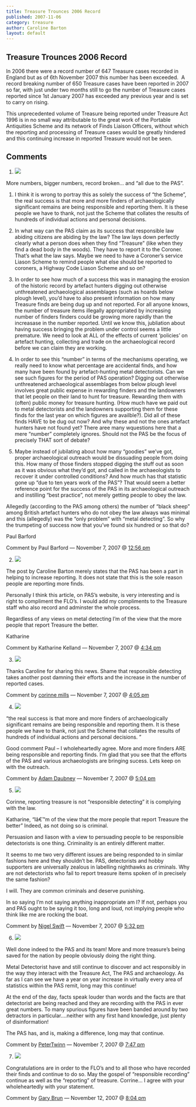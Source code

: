 ```yaml
---
title: Treasure Trounces 2006 Record
published: 2007-11-06
category: treasure
author: Caroline Barton
layout: default
---
```


Treasure Trounces 2006 Record
-----------------------------

In 2006 there were a record number of 647 Treasure cases recorded in England but as of 6th November 2007 this number has been exceeded.  A record breaking number of 650 Treasure cases have been reported in 2007 so far, with just under two months still to go the number of Treasure cases reported since 1st January 2007 has exceeded any previous year and is set to carry on rising.

This unprecedented volume of Treasure being reported under Treasure Act 1996 is in no small way attributable to the great work of the Portable Antiquities Scheme and its network of Finds Liaison Officers, without which the reporting and processing of Treasure cases would be greatly hindered and this continuing increase in reported Treasure would not be seen.

## Comments

1.  ![](http://1.gravatar.com/avatar/9e8cd98c155877b537c36d173bf63815?s=32&d=http%3A%2F%2F1.gravatar.com%2Favatar%2Fad516503a11cd5ca435acc9bb6523536%3Fs%3D32&r=G)

More numbers, bigger numbers, record broken… and “all due to the PAS”.

1) I think it is wrong to portray this as solely the success of “the Scheme”, the real success is that more and more finders of archaeologically significant remains are being responsible and reporting them. It is these people we have to thank, not just the Scheme that collates the results of hundreds of individual actions and personal decisions.

2) In what way can the PAS claim as its success that responsible law abiding citizens are abiding by the law? The law lays down perfectly clearly what a person does when they find “Treasure” (like when they find a dead body in the woods). They have to report it to the Coroner. That’s what the law says. Maybe we need to have a Coroner’s service Liason Scheme to remind people what else should be reported to coroners, a Highway Code Liason Scheme and so on?

3) In order to see how much of a success this was in managing the erosion of the historic record by artefact hunters digging out otherwise unthreatened archaeological assemblages (such as hoards below plough level), you’d have to also present information on how many Treasure finds are being dug up and not reported. For all anyone knows, the number of treasure items illegally appropriated by increasing number of finders finders could be growing more rapidly than the increasase in the number reported. Until we know this, jubliation about having success bringing the problem under control seems a little premature. We need to look at ALL of the effects of current ‘policies’ on artefact hunting, collecting and trade on the archaeological record before we can claim they are working.

4) In order to see this “number” in terms of the mechanisms operating, we really need to know what percentage are accidental finds, and how many have been found by artefact-hunting metal detectorists. Can we see such figures for the period of PAS operation? Digging out otherwise unthreatened archaeological assemblages from below plough level involves great public expense in rewarding finders and the landowners that let people on their land to hunt for treasure. Rewarding them with (often) public money for treasure hunting. (How much have we paid out to metal detectorists and the landowners supporting them for these finds for the last year on which figures are availble?). Did all of these finds HAVE to be dug out now? And why these and not the ones artefact hunters have not found yet? There aree many wquestions here that a mere “number” completely ignores. Should not the PAS be the focus of precisely THAT sort of debate?

5) Maybe instead of jubilating about how many “goodies” we’ve got, proper archaeological outreach would be dissuading people from doing this. How many of those finders stopped digging the stuff out as soon as it was obvious what they’d got, and called in the archaeologists to recover it under controlled conditions? And how much has that statistic gone up “due to ten years work of the PAS”? That would seem a better reference point for the success of the PAS in its archaeological outreach and instilling “best practice”, not merely getting people to obey the law.

Allegedly (according to the PAS among others) the number of “black sheep” among British artefact hunters who do not obey the law always was minimal and this (allegedly) was the “only problem” with “metal detecting”. So why the trumpeting of success now that you’ve found six hundred or so that do?

Paul Barford

Comment by Paul Barford — November 7, 2007 @ [12:56 pm](#comment-2)

2.  ![](http://0.gravatar.com/avatar/0276f5d6ee388e74059c253b5e6eaabe?s=32&d=http%3A%2F%2F0.gravatar.com%2Favatar%2Fad516503a11cd5ca435acc9bb6523536%3Fs%3D32&r=G)

The post by Caroline Barton merely states that the PAS has been a part in helping to increase reporting. It does not state that this is the sole reason people are reporting more finds.

Personally I think this article, on PAS’s website, is very interesting and is right to compliment the FLO’s. I would add my compliments to the Treasure staff who also record and adminster the whole process.

Regardless of any views on metal detecting I’m of the view that the more people that report Treasure the better.

Katharine

Comment by Katharine Kelland — November 7, 2007 @ [4:34 pm](#comment-3)

3.  ![](http://1.gravatar.com/avatar/d85dce9d994cd718a683e8c67530be12?s=32&d=http%3A%2F%2F1.gravatar.com%2Favatar%2Fad516503a11cd5ca435acc9bb6523536%3Fs%3D32&r=G)

Thanks Caroline for sharing this news. Shame that responsible detecting takes another post damning their efforts and the increase in the number of reported cases.

Comment by [corinne mills](http://ourpasthistory.com) — November 7, 2007 @ [4:05 pm](#comment-4)

4.  ![](http://1.gravatar.com/avatar/11e43c70746af24c8af507480e0299ab?s=32&d=http%3A%2F%2F1.gravatar.com%2Favatar%2Fad516503a11cd5ca435acc9bb6523536%3Fs%3D32&r=G)

“the real success is that more and more finders of archaeologically significant remains are being responsible and reporting them. It is these people we have to thank, not just the Scheme that collates the results of hundreds of individual actions and personal decisions. ”

Good comment Paul – I wholeheartedly agree. More and more finders ARE being responsible and reporting finds. I’m glad that you see that the efforts of the PAS and various archaeologists are bringing sucess. Lets keep on with the outreach.

Comment by [Adam Daubney](https://finds.org.uk) — November 7, 2007 @ [5:04 pm](#comment-5)

5.  ![](http://1.gravatar.com/avatar/9a29fb149644c5fdb09de4e72188926d?s=32&d=http%3A%2F%2F1.gravatar.com%2Favatar%2Fad516503a11cd5ca435acc9bb6523536%3Fs%3D32&r=G)

Corinne, reporting treasure is not “responsible detecting” it is complying with the law.

Katharine,
“Iâ€™m of the view that the more people that report Treasure the better”
Indeed, as not doing so is criminal.

Persuasion and liason with a view to persuading people to be responsible detectorists is one thing. Criminality is an entirely different matter.

It seems to me two very different issues are being responded to in similar fashions here and they shouldn’t be. PAS, detectorists and hobby supporters are universally zealous in labelling nighthawks as criminals. Why are not detectorists who fail to report treasure items spoken of in precisely the same fashion?

I will. They are common criminals and deserve punishing.

In so saying I’m not saying anything inappropriate am I? If not, perhaps you and PAS ought to be saying it too, long and loud, not implying people who think like me are rocking the boat.

Comment by [Nigel Swift](http://www.heritageaction.org) — November 7, 2007 @ [5:32 pm](#comment-6)

6.  ![](http://1.gravatar.com/avatar/134207a1b0c610084a510debf95910bd?s=32&d=http%3A%2F%2F1.gravatar.com%2Favatar%2Fad516503a11cd5ca435acc9bb6523536%3Fs%3D32&r=G)

Well done indeed to the PAS and its team! More and more treasure’s being saved for the nation by people obviously doing the right thing.

Metal Detectorist have and still continue to discover and act responsibly in the way they interact with the Treasure Act, The PAS and archaeology. As far as I can see we have a year on year increase in virtually every area of statistics within the PAS remit, long may this continue!

At the end of the day, facts speak louder than words and the facts are that detectorist are being reached and they are recording with the PAS in ever great numbers. To many spurious figures have been banded around by two detractors in particular….neither with any first hand knowledge, just plenty of disinformation!

The PAS has, and is, making a difference, long may that continue.

Comment by [PeterTwinn](http://ukdetectornet.co.uk) — November 7, 2007 @ [7:47 pm](#comment-7)

7.  ![](http://1.gravatar.com/avatar/75faf548d62d42430e879d51ab2b04c4?s=32&d=http%3A%2F%2F1.gravatar.com%2Favatar%2Fad516503a11cd5ca435acc9bb6523536%3Fs%3D32&r=G)

Congratulations are in order to the FLO’s and to all those who have recorded their finds and continue to do so. May the gospel of “responsible recording” continue as well as the “reporting” of treasure. Corrine… I agree with your wholeheartedly with your statement.

Comment by [Gary Brun](http://www.ukdfd.co.uk) — November 12, 2007 @ [8:04 pm](#comment-8)